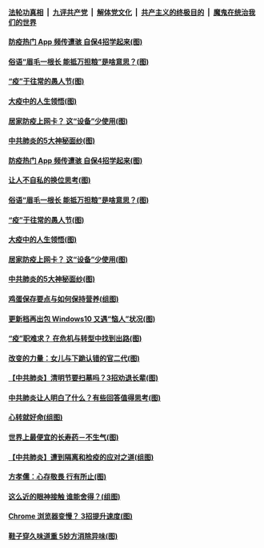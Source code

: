 ####  [法轮功真相](../../../../basic/blob/master/README.md?t=04020901) &nbsp;|&nbsp; [九评共产党](../../../../9ping.md/blob/master/README.md?t=04020901) &nbsp;|&nbsp; [解体党文化](../../../../jtdwh.md/blob/master/README.md?t=04020901)  &nbsp;|&nbsp; [共产主义的终极目的](../../../../gczydzjmd.md/blob/master/README.md?t=04020901) &nbsp;|&nbsp; [魔鬼在统治我们的世界](../../../../mgztzwmdsj.md/blob/master/README.md?t=04020901) 

#### [防疫热门 App 频传遭骇 自保4招学起来(图)](../pages/p8/928241.md?t=04020901) 

#### [俗语“眉毛一根长 能抵万担粮”是啥意思？(图)](../pages/p8/928233.md?t=04020901) 

#### [“疫”于往常的愚人节(图)](../pages/p8/928166.md?t=04020901) 

#### [大疫中的人生领悟(图)](../pages/p8/928126.md?t=04020901) 

#### [居家防疫上网卡？ 这“设备”少使用(图)](../pages/p8/928121.md?t=04020901) 

#### [中共肺炎的5大神秘面纱(图)](../pages/p8/928093.md?t=04020901) 

#### [防疫热门 App 频传遭骇 自保4招学起来(图)](../pages/p8/928241.md?t=04020901) 

#### [让人不自私的换位思考(图)](../pages/p8/928201.md?t=04020901) 

#### [俗语“眉毛一根长 能抵万担粮”是啥意思？(图)](../pages/p8/928233.md?t=04020901) 

#### [“疫”于往常的愚人节(图)](../pages/p8/928166.md?t=04020901) 

#### [大疫中的人生领悟(图)](../pages/p8/928126.md?t=04020901) 

#### [居家防疫上网卡？ 这“设备”少使用(图)](../pages/p8/928121.md?t=04020901) 

#### [中共肺炎的5大神秘面纱(图)](../pages/p8/928093.md?t=04020901) 

#### [鸡蛋保存要点与如何保持营养(组图)](../pages/p8/927626.md?t=04020901) 

#### [更新档再出包 Windows10 又遇“恼人”状况(图)](../pages/p8/928027.md?t=04020901) 

#### [“疫”职难求？ 在危机与转型中找到出路(图)](../pages/p8/928006.md?t=04020901) 

#### [改变的力量：女儿与下跪认错的官二代(图)](../pages/p8/924925.md?t=04020901) 

#### [【中共肺炎】清明节要扫墓吗？3招劝退长辈(图)](../pages/p8/927615.md?t=04020901) 

#### [中共肺炎让人明白了什么？有些回答值得思考(图)](../pages/p8/927992.md?t=04020901) 

#### [心转就好命(组图)](../pages/p8/927836.md?t=04020901) 

#### [世界上最便宜的长寿药－不生气(图)](../pages/p8/927604.md?t=04020901) 

#### [【中共肺炎】遭到隔离和检疫的应对之道(组图)](../pages/p8/927827.md?t=04020901) 

#### [方孝儒：心存敬畏 行有所止(图)](../pages/p8/927618.md?t=04020901) 

#### [这么近的眼神接触 谁能舍得？(组图)](../pages/p8/927825.md?t=04020901) 

#### [Chrome 浏览器变慢？ 3招提升速度(图)](../pages/p8/927824.md?t=04020901) 

#### [鞋子穿久味道重 5妙方消除异味(图)](../pages/p8/927774.md?t=04020901) 

